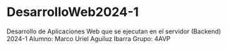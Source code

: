 # DesarrolloWeb2024-1
Desarrollo de Aplicaciones Web que se ejecutan en el servidor (Backend) 2024-1
Alumno:
Marco Uriel Aguiluz Ibarra
Grupo:
4AVP
